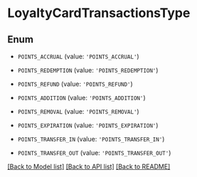 # LoyaltyCardTransactionsType


## Enum

* `POINTS_ACCRUAL` (value: `'POINTS_ACCRUAL'`)

* `POINTS_REDEMPTION` (value: `'POINTS_REDEMPTION'`)

* `POINTS_REFUND` (value: `'POINTS_REFUND'`)

* `POINTS_ADDITION` (value: `'POINTS_ADDITION'`)

* `POINTS_REMOVAL` (value: `'POINTS_REMOVAL'`)

* `POINTS_EXPIRATION` (value: `'POINTS_EXPIRATION'`)

* `POINTS_TRANSFER_IN` (value: `'POINTS_TRANSFER_IN'`)

* `POINTS_TRANSFER_OUT` (value: `'POINTS_TRANSFER_OUT'`)

[[Back to Model list]](../README.md#documentation-for-models) [[Back to API list]](../README.md#documentation-for-api-endpoints) [[Back to README]](../README.md)


